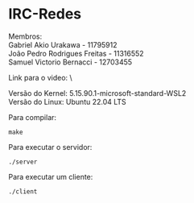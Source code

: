 # IRC-Redes

Membros:\
Gabriel Akio Urakawa - 11795912\
João Pedro Rodrigues Freitas - 11316552\
Samuel Victorio Bernacci - 12703455

Link para o video: \

Versão do Kernel: 5.15.90.1-microsoft-standard-WSL2\
Versão do Linux: Ubuntu 22.04 LTS

Para compilar:
```
make
```

Para executar o servidor:
```
./server
```

Para executar um cliente:
```
./client
```